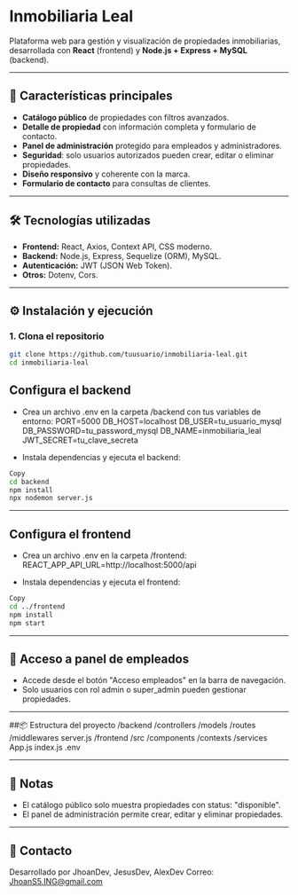 # Inmobiliaria Leal

Plataforma web para gestión y visualización de propiedades inmobiliarias, desarrollada con **React** (frontend) y **Node.js + Express + MySQL** (backend).

---

## 🚀 Características principales

- **Catálogo público** de propiedades con filtros avanzados.
- **Detalle de propiedad** con información completa y formulario de contacto.
- **Panel de administración** protegido para empleados y administradores.
- **Seguridad**: solo usuarios autorizados pueden crear, editar o eliminar propiedades.
- **Diseño responsivo** y coherente con la marca.
- **Formulario de contacto** para consultas de clientes.

---

## 🛠️ Tecnologías utilizadas

- **Frontend:** React, Axios, Context API, CSS moderno.
- **Backend:** Node.js, Express, Sequelize (ORM), MySQL.
- **Autenticación:** JWT (JSON Web Token).
- **Otros:** Dotenv, Cors.

---

## ⚙️ Instalación y ejecución

### 1. Clona el repositorio

```bash
git clone https://github.com/tuusuario/inmobiliaria-leal.git
cd inmobiliaria-leal
```
## Configura el backend
* Crea un archivo .env en la carpeta /backend con tus variables de entorno:
PORT=5000
DB_HOST=localhost
DB_USER=tu_usuario_mysql
DB_PASSWORD=tu_password_mysql
DB_NAME=inmobiliaria_leal
JWT_SECRET=tu_clave_secreta

* Instala dependencias y ejecuta el backend:
```bash
Copy
cd backend
npm install
npx nodemon server.js
```
---

## Configura el frontend
* Crea un archivo .env en la carpeta /frontend:
 REACT_APP_API_URL=http://localhost:5000/api

* Instala dependencias y ejecuta el frontend:
```bash
Copy
cd ../frontend
npm install
npm start
```

---


## 👤 Acceso a panel de empleados
* Accede desde el botón "Acceso empleados" en la barra de navegación.
* Solo usuarios con rol admin o super_admin pueden gestionar propiedades.

---

##📦 Estructura del proyecto
/backend
  /controllers
  /models
  /routes
  /middlewares
  server.js
/frontend
  /src
    /components
    /contexts
    /services
    App.js
    index.js
  .env

---


## 📝 Notas
* El catálogo público solo muestra propiedades con status: "disponible".
* El panel de administración permite crear, editar y eliminar propiedades.

---

## 📧 Contacto
Desarrollado por JhoanDev, JesusDev, AlexDev
Correo: JhoanS5.ING@gmail.com